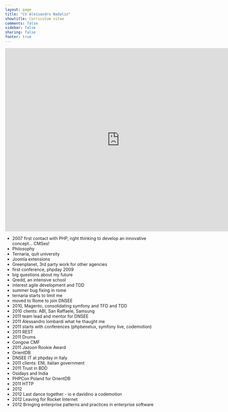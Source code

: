 ```yaml
---
layout: page
title: "CV Alessandro Nadalin"
showtitle: Curriculum vitae
comments: false
sidebar: false
sharing: false
footer: true
---
```


<div align="center">
<iframe src='http://embed.verite.co/timeline/?source=0Au4X4OwTcvrSdDBWdHlmR1JoaVBWaVVoa2wwN3AwdVE&font=SansitaOne-Kameron&maptype=toner&lang=en&hash_bookmark=true&width=750&height=600' width='750' height='600' frameborder='0'></iframe>
</div>

* 2007 first contact with PHP, nght thinking to develop an innovative concept... CMSes!
* Philosophy
* Ternaria, quit university
* Joomla extensions
* Greenplanet, 3rd party work for other agencies
* first conference, phpday 2009
* big questions about my future
* Qredd, an intensive school
* interest agile development and TDD
* summer bug fixing in rome
* ternaria starts to limit me
* moved to Rome to join DNSEE
* 2010, Magento, consolidating symfony and TFD and TDD
* 2010 clients: ABI, San Raffaele, Samsung
* 2011 team lead and mentor for DNSEE
* 2011 Alessandro lombardi what he thaught me
* 2011 starts with conferences (phpbenelux, symfony live, codemotion)
* 2011 REST
* 2011 Drums
* Congow CMF
* 2011 Jazoon Rookie Award
* OrientDB
* DNSEE IT at phpday in Italy
* 2011 clients: ENI, italian government
* 2011 Trust in BDD
* Osidays and India
* PHPCon Poland for OrientDB
* 2011 HTTP
* 2012 
* 2012 Last dance together - io e davidino a codemotion
* 2012 Leaving for Rocket Internet
* 2012 Bringing enterprise patterns and practices in enterprise software